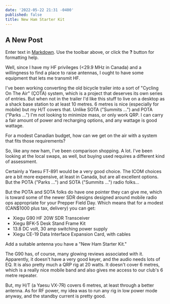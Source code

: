 ```yaml
---
date: '2022-05-22 21:31 -0400'
published: false
title: New Ham Starter Kit
---
```

## A New Post

Enter text in [Markdown](http://daringfireball.net/projects/markdown/). Use the toolbar above, or click the **?** button for formatting help.

Well, since I have my HF privileges (<29.9 MHz in Canada) and a willingness to find a place to raise antennas, I ought to have some equipment that lets me transmit HF.

I've been working converting the old bicycle trailer into a sort of "Cycling On The Air" (ÇOTA) system, which is a project that deserves its own series of entries. But when not in the trailer I'd like this stuff to live on a desktop as a shack base station to at least 10 metres. 6 metres is nice (especially for mobile) but my H/T covers that. Unlike SOTA ("Summits ...") and POTA ("Parks ...") I'm not looking to minimize mass, or only work QRP. I can carry a fair amount of power and recharging options, and any wattage is good wattage. 

For a modest Canadian budget, how can we get on the air with a system that fits those requirements?

So, like any new ham, I've been comparison shopping. A lot. I've been looking at the local swaps, as well, but buying used requires a different kind of assessment.

Certainly a Yaesu FT-891 would be a very good choice. The ICOM choices are a bit more expensive, at least in Canada, but are all excellent options. But the POTA ("Parks ...") and SOTA ("Summits ...") radio folks...

But the POTA and SOTA folks do have one pointer they can give me, which is toward some of the newer SDR designs designed around mobile radio ops appropriate for your Prepper Field Day. Which means that for a modest (CAN$1000 plus tax, delivery) you can get:

* Xiegu G90 HF 20W SDR Transceiver
* Xiegu BFK-5 Desk Stand Frame Kit
* 13.8 DC volt, 30 amp switching power supply
* Xiegu CE-19 Data Interface Expansion Card, with cables

Add a suitable antenna you have a "New Ham Starter Kit."

The G90 has, of course, many glowing reviews associated with it. Apparently, it doesn't have a very good keyer, and the audio needs lots of EQ. It is also pretty much a QRP rig at 20 watts. It doesn't cover 6 metres, which is a really nice mobile band and also gives me access to our club's 6 metre repeater.

But, my H/T (a Yaesu VX-7R) covers 6 metres, at least through a better antenna. As for RF power, my idea was to run any rig in low power mode anyway, and the standby current is pretty good.
